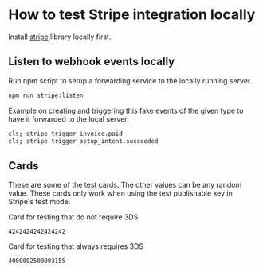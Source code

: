 # How to test Stripe integration locally
Install [stripe](https://www.npmjs.com/package/stripe) library locally first.


## Listen to webhook events locally
Run npm script to setup a forwarding service to the locally running server.
```sh
npm run stripe:listen
```

Example on creating and triggering this fake events of the given type to have it forwarded to the local server.
```sh
cls; stripe trigger invoice.paid
cls; stripe trigger setup_intent.succeeded
```


## Cards
These are some of the test cards. The other values can be any random value. These cards only work when using the test publishable key in Stripe's test mode.

Card for testing that do not require 3DS
```
4242424242424242
```

Card for testing that always requires 3DS
```
4000002500003155
```
